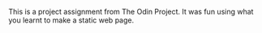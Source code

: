 This is a project assignment from The Odin Project. It was fun using what you learnt to make a static web page. 